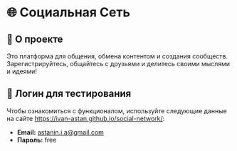 # 🌐 Социальная Сеть

## 📢 О проекте
Это платформа для общения, обмена контентом и создания сообществ. Зарегистрируйтесь, общайтесь с друзьями и делитесь своими мыслями и идеями!

## 📝 Логин для тестирования
Чтобы ознакомиться с функционалом, используйте следующие данные на сайте https://ivan-astan.github.io/social-network/:

- <strong>Email:</strong> astanin.i.a@gmail.com
- <strong>Пароль:</strong> free
